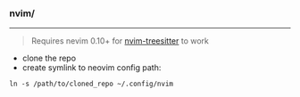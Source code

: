 ### nvim/
___
> Requires nevim 0.10+ for [nvim-treesitter](https://github.com/nvim-treesitter/nvim-treesitter) to work

* clone the repo
* create symlink to neovim config path:
```
ln -s /path/to/cloned_repo ~/.config/nvim
```
